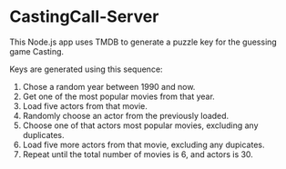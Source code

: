 # CastingCall-Server

This Node.js app uses TMDB to generate a puzzle key for the guessing game Casting.  

Keys are generated using this sequence:
1. Chose a random year between 1990 and now. 
2. Get one of the most popular movies from that year. 
3. Load five actors from that movie. 
4. Randomly choose an actor from the previously loaded. 
5. Choose one of that actors most popular movies, excluding any duplicates. 
6. Load five more actors from that movie, excluding any dupicates.
7. Repeat until the total number of movies is 6, and actors is 30. 
